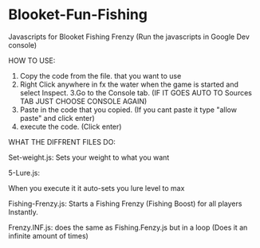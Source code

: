 # Blooket-Fun-Fishing
Javascripts for Blooket Fishing Frenzy
(Run the javascripts in Google Dev console)



HOW TO USE:

1. Copy the code from the file. that you want to use
2. Right Click anywhere in fx the water when the game is started and select Inspect.
3.Go to the Console tab. (IF IT GOES AUTO TO Sources TAB JUST CHOOSE CONSOLE AGAIN)
4. Paste in the code that you copied. (If you cant paste it type "allow paste" and click enter)
5. execute the code. (Click enter)

WHAT THE DIFFRENT FILES DO:

Set-weight.js: 
Sets your weight to what you want

5-Lure.js:

When you execute it it auto-sets you lure level to max

Fishing-Frenzy.js:
Starts a Fishing Frenzy (Fishing Boost) for all players Instantly.


Frenzy.INF.js:
does the same as Fishing.Fenzy.js but in a loop (Does it an infinite amount of times)
